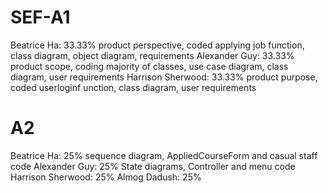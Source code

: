# SEF-A1
Beatrice Ha:        33.33% product perspective, coded applying job function, class diagram, object diagram, requirements
Alexander Guy:      33.33% product scope, coding majority of classes, use case diagram, class diagram, user requirements
Harrison Sherwood:  33.33% product purpose, coded userloginf unction, class diagram, user requirements

# A2
Beatrice Ha:        25% sequence diagram, AppliedCourseForm and casual staff code
Alexander Guy:      25% State diagrams, Controller and menu code
Harrison Sherwood:  25% 
Almog Dadush:       25%
